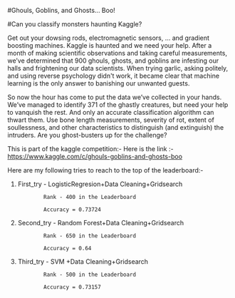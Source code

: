 #Ghouls, Goblins, and Ghosts... Boo!

#Can you classify monsters haunting Kaggle?

Get out your dowsing rods, electromagnetic sensors, … and gradient boosting machines. Kaggle is haunted and we need your help. After a month of making scientific observations and taking careful measurements, we’ve determined that 900 ghouls, ghosts, and goblins are infesting our halls and frightening our data scientists. When trying garlic, asking politely, and using reverse psychology didn't work, it became clear that machine learning is the only answer to banishing our unwanted guests.

So now the hour has come to put the data we’ve collected in your hands. We’ve managed to identify 371 of the ghastly creatures, but need your help to vanquish the rest. And only an accurate classification algorithm can thwart them. Use bone length measurements, severity of rot, extent of soullessness, and other characteristics to distinguish (and extinguish) the intruders. Are you ghost-busters up for the challenge?

This is part of the kaggle competition:-
Here is the link :-
https://www.kaggle.com/c/ghouls-goblins-and-ghosts-boo

Here are my following tries to reach to the top of the leaderboard:-

1. First_try - LogisticRegresion+Data Cleaning+Gridsearch

               Rank - 400 in the Leaderboard
               
               Accuracy = 0.73724
               
2. Second_try - Random Forest+Data Cleaning+Gridsearch

               Rank - 650 in the Leaderboard
               
               Accuracy = 0.64
               
3. Third_try - SVM +Data Cleaning+Gridsearch

               Rank - 500 in the Leaderboard
               
               Accuracy = 0.73157
